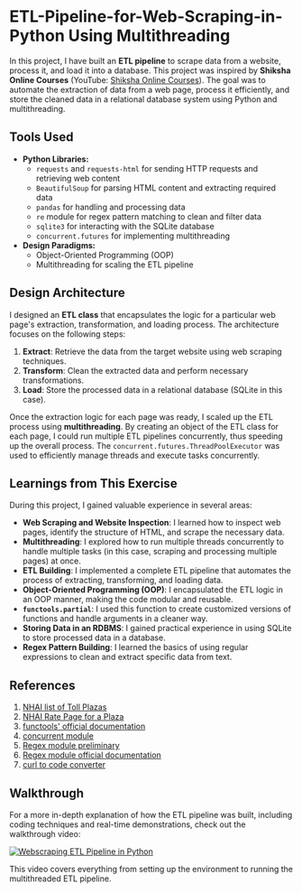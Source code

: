 # ETL-Pipeline-for-Web-Scraping-in-Python Using Multithreading

In this project, I have built an **ETL pipeline** to scrape data from a website, process it, and load it into a database. This project was inspired by **Shiksha Online Courses** (YouTube: [Shiksha Online Courses](https://www.youtube.com/@ShikshaOnlineCourses)). The goal was to automate the extraction of data from a web page, process it efficiently, and store the cleaned data in a relational database system using Python and multithreading.

## Tools Used
- **Python Libraries:**
  - `requests` and `requests-html` for sending HTTP requests and retrieving web content
  - `BeautifulSoup` for parsing HTML content and extracting required data
  - `pandas` for handling and processing data
  - `re` module for regex pattern matching to clean and filter data
  - `sqlite3` for interacting with the SQLite database
  - `concurrent.futures` for implementing multithreading
- **Design Paradigms:**
  - Object-Oriented Programming (OOP)
  - Multithreading for scaling the ETL pipeline

## Design Architecture
I designed an **ETL class** that encapsulates the logic for a particular web page's extraction, transformation, and loading process. The architecture focuses on the following steps:
1. **Extract**: Retrieve the data from the target website using web scraping techniques.
2. **Transform**: Clean the extracted data and perform necessary transformations.
3. **Load**: Store the processed data in a relational database (SQLite in this case).

Once the extraction logic for each page was ready, I scaled up the ETL process using **multithreading**. By creating an object of the ETL class for each page, I could run multiple ETL pipelines concurrently, thus speeding up the overall process. The `concurrent.futures.ThreadPoolExecutor` was used to efficiently manage threads and execute tasks concurrently.

## Learnings from This Exercise
During this project, I gained valuable experience in several areas:
- **Web Scraping and Website Inspection**: I learned how to inspect web pages, identify the structure of HTML, and scrape the necessary data.
- **Multithreading**: I explored how to run multiple threads concurrently to handle multiple tasks (in this case, scraping and processing multiple pages) at once.
- **ETL Building**: I implemented a complete ETL pipeline that automates the process of extracting, transforming, and loading data.
- **Object-Oriented Programming (OOP)**: I encapsulated the ETL logic in an OOP manner, making the code modular and reusable.
- **`functools.partial`**: I used this function to create customized versions of functions and handle arguments in a cleaner way.
- **Storing Data in an RDBMS**: I gained practical experience in using SQLite to store processed data in a database.
- **Regex Pattern Building**: I learned the basics of using regular expressions to clean and extract specific data from text.

## References
1. [NHAI list of Toll Plazas](https://tis.nhai.gov.in/tollplazasataglance.aspx?language=en#)
2. [NHAI Rate Page for a Plaza](https://tis.nhai.gov.in/TollInformation.aspx?TollPlazaID=99)
3. [functools' official documentation](https://docs.python.org/3/library/functools.html#partial)
4. [concurrent module](https://docs.python.org/3/library/concurrent.futures.html)
5. [Regex module preliminary](https://www.w3schools.com/python/python_regex.asp)
6. [Regex module official documentation](https://docs.python.org/3/library/re.html)
7. [curl to code converter](https://curlconverter.com/)

## Walkthrough
For a more in-depth explanation of how the ETL pipeline was built, including coding techniques and real-time demonstrations, check out the walkthrough video:

[![Webscraping ETL Pipeline in Python](https://yt-embed.herokuapp.com/embed?v=juMlqaPUgRo)](https://youtu.be/juMlqaPUgRo "Webscraping ETL Pipeline in Python")

This video covers everything from setting up the environment to running the multithreaded ETL pipeline.